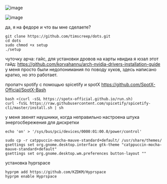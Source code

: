 ![image](https://github.com/user-attachments/assets/becd24bb-2087-4f82-b3b9-deeedbd8e351)

![image](https://github.com/user-attachments/assets/be2ba6fe-0413-4338-91f1-48f558b675c0)

да, я на федоре и что вы мне сделаете?
```
git clone https://github.com/timscreep/dots.git
cd dots
sudo chmod +x setup
./setup
```
чуточку арча:
гайс, для установки дровов на карты нвидиа я юзал этот гайд:
https://github.com/korvahannu/arch-nvidia-drivers-installation-guide
у меня просто были недопонимания по поводу хуков, здесь написано кратко, но это работает.




пропатч spotify с помощью spicetify и spotX
https://github.com/SpotX-Official/SpotX-Bash
```
bash <(curl -sSL https://spotx-official.github.io/run.sh)
curl -fsSL https://raw.githubusercontent.com/spicetify/spicetify-cli/master/install.sh | sh
```

у меня звенят наушники, когда неправильно настроена штука энергосбережения для дискретки

```
echo 'on' > '/sys/bus/pci/devices/0000:01:00.0/power/control'
```
```
sudo cp -r catppuccin-mocha-mauve-standard+default/ /usr/share/themes/
gsettings set org.gnome.desktop.interface gtk-theme "catppuccin-mocha-mauve-standard+default"
gsettings set org.gnome.desktop.wm.preferences button-layout ""
```

установка hyprspace
```
hyprpm add https://github.com/KZDKM/Hyprspace
hyprpm enable Hyprspace
```
